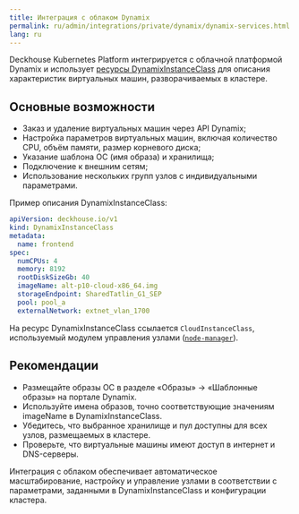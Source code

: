```yaml
---
title: Интеграция с облаком Dynamix
permalink: ru/admin/integrations/private/dynamix/dynamix-services.html
lang: ru
---
```


Deckhouse Kubernetes Platform интегрируется с облачной платформой Dynamix и использует [ресурсы DynamixInstanceClass](/modules/cloud-provider-dynamix/cr.html#dynamixinstanceclass) для описания характеристик виртуальных машин, разворачиваемых в кластере.

## Основные возможности

- Заказ и удаление виртуальных машин через API Dynamix;
- Настройка параметров виртуальных машин, включая количество CPU, объём памяти, размер корневого диска;
- Указание шаблона ОС (имя образа) и хранилища;
- Подключение к внешним сетям;
- Использование нескольких групп узлов с индивидуальными параметрами.

Пример описания DynamixInstanceClass:

```yaml
apiVersion: deckhouse.io/v1
kind: DynamixInstanceClass
metadata:
  name: frontend
spec:
  numCPUs: 4
  memory: 8192
  rootDiskSizeGb: 40
  imageName: alt-p10-cloud-x86_64.img
  storageEndpoint: SharedTatlin_G1_SEP
  pool: pool_a
  externalNetwork: extnet_vlan_1700
```

На ресурс DynamixInstanceClass ссылается `CloudInstanceClass`, используемый модулем управления узлами ([`node-manager`](/modules/node-manager/)).

## Рекомендации

- Размещайте образы ОС в разделе «Образы» → «Шаблонные образы» на портале Dynamix.
- Используйте имена образов, точно соответствующие значениям imageName в DynamixInstanceClass.
- Убедитесь, что выбранное хранилище и пул доступны для всех узлов, размещаемых в кластере.
- Проверьте, что виртуальные машины имеют доступ в интернет и DNS-серверы.

Интеграция с облаком обеспечивает автоматическое масштабирование, настройку и управление узлами в соответствии с параметрами, заданными в DynamixInstanceClass и конфигурации кластера.
